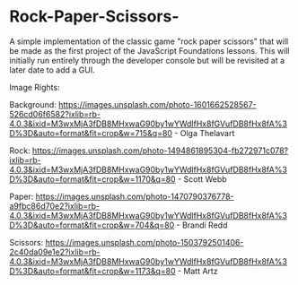 # Rock-Paper-Scissors-
A simple implementation of the classic game "rock paper scissors" that will be made as the first project of the JavaScript Foundations lessons. This will initially run entirely through the developer console but will be revisited at a later date to add a GUI.


Image Rights: 

Background: https://images.unsplash.com/photo-1601662528567-526cd06f6582?ixlib=rb-4.0.3&ixid=M3wxMjA3fDB8MHxwaG90by1wYWdlfHx8fGVufDB8fHx8fA%3D%3D&auto=format&fit=crop&w=715&q=80 - Olga Thelavart

Rock: https://images.unsplash.com/photo-1494861895304-fb272971c078?ixlib=rb-4.0.3&ixid=M3wxMjA3fDB8MHxwaG90by1wYWdlfHx8fGVufDB8fHx8fA%3D%3D&auto=format&fit=crop&w=1170&q=80 - Scott Webb

Paper: https://images.unsplash.com/photo-1470790376778-a9fbc86d70e2?ixlib=rb-4.0.3&ixid=M3wxMjA3fDB8MHxwaG90by1wYWdlfHx8fGVufDB8fHx8fA%3D%3D&auto=format&fit=crop&w=704&q=80 - Brandi Redd

Scissors: https://images.unsplash.com/photo-1503792501406-2c40da09e1e2?ixlib=rb-4.0.3&ixid=M3wxMjA3fDB8MHxwaG90by1wYWdlfHx8fGVufDB8fHx8fA%3D%3D&auto=format&fit=crop&w=1173&q=80 - Matt Artz